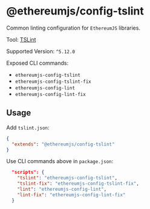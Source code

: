 # @ethereumjs/config-tslint

Common linting configuration for `EthereumJS` libraries.

Tool: [TSLint](https://palantir.github.io/tslint/)

Supported Version: `^5.12.0`

Exposed CLI commands:

- `ethereumjs-config-tslint`
- `ethereumjs-config-tslint-fix`
- `ethereumjs-config-lint`
- `ethereumjs-config-lint-fix`

## Usage

Add `tslint.json`:

```json
{
  "extends": "@ethereumjs/config-tslint"
}
```

Use CLI commands above in `package.json`:

```json
  "scripts": {
    "tslint": "ethereumjs-config-tslint",
    "tslint-fix": "ethereumjs-config-tslint-fix",
    "lint": "ethereumjs-config-lint",
    "lint-fix": "ethereumjs-config-lint-fix"
  }
```



